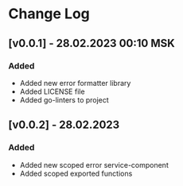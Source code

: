 # Change Log

## [v0.0.1] - 28.02.2023 00:10 MSK
### Added
* Added new error formatter library
* Added LICENSE file
* Added go-linters to project

## [v0.0.2] - 28.02.2023
### Added
* Added new scoped error service-component
* Added scoped exported functions